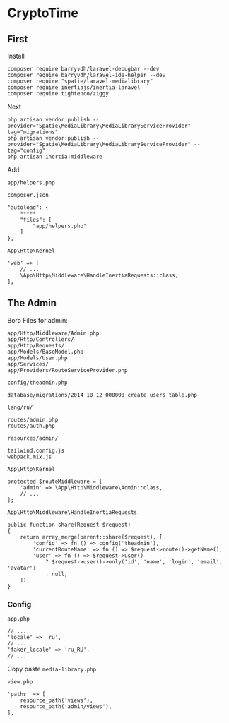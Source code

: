 # CryptoTime

## First
Install
```
composer require barryvdh/laravel-debugbar --dev
composer require barryvdh/laravel-ide-helper --dev
composer require "spatie/laravel-medialibrary"
composer require inertiajs/inertia-laravel
composer require tightenco/ziggy
```

Next
```
php artisan vendor:publish --provider="Spatie\MediaLibrary\MediaLibraryServiceProvider" --tag="migrations"
php artisan vendor:publish --provider="Spatie\MediaLibrary\MediaLibraryServiceProvider" --tag="config"
php artisan inertia:middleware
```

Add
```
app/helpers.php
```

`composer.json`
```
"autoload": {
	*****
	"files": [
		"app/helpers.php"
	]
},
```

`App\Http\Kernel`
```
'web' => [
    // ...
    \App\Http\Middleware\HandleInertiaRequests::class,
],
```

## The Admin

Boro Files for admin:
```
app/Http/Middleware/Admin.php
app/Http/Controllers/
app/Http/Requests/
app/Models/BaseModel.php
app/Models/User.php
app/Services/
app/Providers/RouteServiceProvider.php

config/theadmin.php

database/migrations/2014_10_12_000000_create_users_table.php

lang/ru/

routes/admin.php
routes/auth.php

resources/admin/

tailwind.config.js
webpack.mix.js
```

`App\Http\Kernel`
```
protected $routeMiddleware = [
	'admin' => \App\Http\Middleware\Admin::class,
	// ...
];
```

`App\Http\Middleware\HandleInertiaRequests`
```
public function share(Request $request)
{
	return array_merge(parent::share($request), [
		'config' => fn () => config('theadmin'),
		'currentRouteName' => fn () => $request->route()->getName(),
		'user' => fn () => $request->user()
			? $request->user()->only('id', 'name', 'login', 'email', 'avatar')
			: null,
	]);
}
```

### Config

`app.php`
```
// ...
'locale' => 'ru',
// ...
'faker_locale' => 'ru_RU',
// ...
```

Copy paste `media-library.php`

`view.php`
```
'paths' => [
	resource_path('views'),
	resource_path('admin/views'),
],
```

